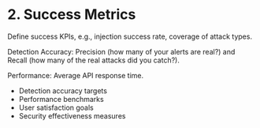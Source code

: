 # 2. Success Metrics

Define success KPIs, e.g., injection success rate, coverage of attack types.

Detection Accuracy: Precision (how many of your alerts are real?) and Recall (how many of the real attacks did you catch?).

Performance: Average API response time.

- Detection accuracy targets
- Performance benchmarks
- User satisfaction goals
- Security effectiveness measures